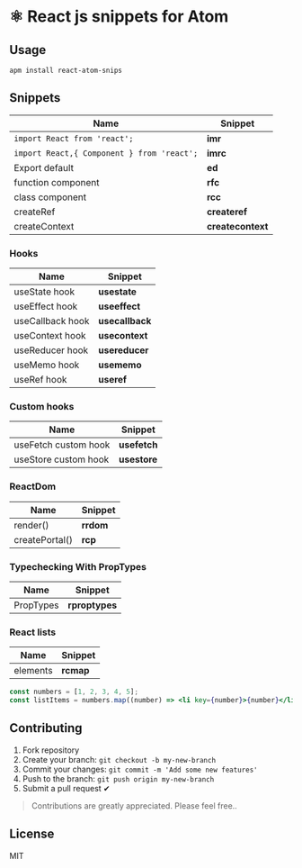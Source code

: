 # ⚛️ React js snippets for Atom

## Usage
```
apm install react-atom-snips
```

## Snippets

| Name  |  Snippet |
|---|---|
| ```import React from 'react';```| **imr** |
| ```import React,{ Component } from 'react';``` | **imrc** |
| Export default | **ed** |
| function component | **rfc** |
| class component | **rcc** |
| createRef | **createref** |
| createContext | **createcontext** |

### Hooks
| Name  |  Snippet |
|---|---|
| useState hook| **usestate** |
| useEffect hook | **useeffect** |
| useCallback hook | **usecallback** |
| useContext hook | **usecontext** |
| useReducer hook | **usereducer** |
| useMemo hook | **usememo** |
| useRef hook | **useref** |

### Custom hooks
| Name  |  Snippet |
|---|---|
| useFetch custom hook| **usefetch** |
| useStore custom hook| **usestore** |

### ReactDom
| Name  |  Snippet |
|---|---|
| render() | **rrdom** |
| createPortal() | **rcp** |

### Typechecking With PropTypes
| Name  |  Snippet |
|---|---|
| PropTypes | **rproptypes** |

### React lists
| Name  |  Snippet |
|---|---|
| elements | **rcmap** |
```jsx
const numbers = [1, 2, 3, 4, 5];
const listItems = numbers.map((number) => <li key={number}>{number}</li>);
```

## Contributing

1.	Fork repository
2.	Create your branch: `git checkout -b my-new-branch`
3.	Commit your changes: `git commit -m 'Add some new features'`
4.	Push to the branch: `git push origin my-new-branch`
5.  Submit a pull request ✔

> Contributions are greatly appreciated. Please feel free..

## License  
MIT